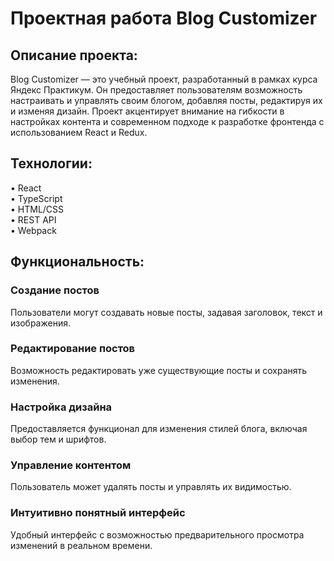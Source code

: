 <h1>Проектная работа Blog Customizer</h1>

<h2>Описание проекта:</h2>

Blog Customizer — это учебный проект, разработанный в рамках курса Яндекс Практикум. Он предоставляет пользователям возможность настраивать и управлять своим блогом, добавляя посты, редактируя их и изменяя дизайн. Проект акцентирует внимание на гибкости в настройках контента и современном подходе к разработке фронтенда с использованием React и Redux.

<h2>Технологии:</h2>

• React  
• TypeScript  
• HTML/CSS  
• REST API  
• Webpack  

<h2>Функциональность:</h2>

<h3>Создание постов</h3>  
Пользователи могут создавать новые посты, задавая заголовок, текст и изображения.
<h3>Редактирование постов</h3>  
Возможность редактировать уже существующие посты и сохранять изменения.
<h3>Настройка дизайна</h3>  
Предоставляется функционал для изменения стилей блога, включая выбор тем и шрифтов. 
<h3>Управление контентом</h3>  
Пользователь может удалять посты и управлять их видимостью.  
<h3>Интуитивно понятный интерфейс</h3>  
Удобный интерфейс с возможностью предварительного просмотра изменений в реальном времени.
